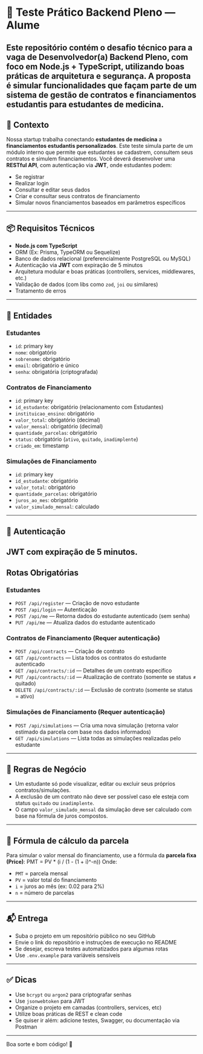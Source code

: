 # :test_tube: Teste Prático Backend Pleno — Alume
Este repositório contém o desafio técnico para a vaga de **Desenvolvedor(a) Backend Pleno**, com foco em **Node.js + TypeScript**, utilizando boas práticas de arquitetura e segurança. A proposta é simular funcionalidades que façam parte de um sistema de **gestão de contratos e financiamentos estudantis para estudantes de medicina**.
---
## :brain: Contexto
Nossa startup trabalha conectando **estudantes de medicina** a **financiamentos estudantis personalizados**. Este teste simula parte de um módulo interno que permite que estudantes se cadastrem, consultem seus contratos e simulem financiamentos.
Você deverá desenvolver uma **RESTful API**, com autenticação via **JWT**, onde estudantes podem:
- Se registrar
- Realizar login
- Consultar e editar seus dados
- Criar e consultar seus contratos de financiamento
- Simular novos financiamentos baseados em parâmetros específicos
---
## :package: Requisitos Técnicos
- **Node.js com TypeScript**
- ORM (Ex: Prisma, TypeORM ou Sequelize)
- Banco de dados relacional (preferencialmente PostgreSQL ou MySQL)
- Autenticação via **JWT** com expiração de 5 minutos
- Arquitetura modular e boas práticas (controllers, services, middlewares, etc.)
- Validação de dados (com libs como `zod`, `joi` ou similares)
- Tratamento de erros
---
## :standing_person: Entidades
### Estudantes
- `id`: primary key
- `nome`: obrigatório
- `sobrenome`: obrigatório
- `email`: obrigatório e único
- `senha`: obrigatória (criptografada)
### Contratos de Financiamento
- `id`: primary key
- `id_estudante`: obrigatório (relacionamento com Estudantes)
- `instituicao_ensino`: obrigatório
- `valor_total`: obrigatório (decimal)
- `valor_mensal`: obrigatório (decimal)
- `quantidade_parcelas`: obrigatório
- `status`: obrigatório (`ativo`, `quitado`, `inadimplente`)
- `criado_em`: timestamp
### Simulações de Financiamento
- `id`: primary key
- `id_estudante`: obrigatório
- `valor_total`: obrigatório
- `quantidade_parcelas`: obrigatório
- `juros_ao_mes`: obrigatório
- `valor_simulado_mensal`: calculado
---
## :closed_lock_with_key: Autenticação
JWT com expiração de **5 minutos**.
---
## Rotas Obrigatórias
### Estudantes
- `POST /api/register` — Criação de novo estudante
- `POST /api/login` — Autenticação
- `POST /api/me` — Retorna dados do estudante autenticado (sem senha)
- `PUT /api/me` — Atualiza dados do estudante autenticado
### Contratos de Financiamento (Requer autenticação)
- `POST /api/contracts` — Criação de contrato
- `GET /api/contracts` — Lista todos os contratos do estudante autenticado
- `GET /api/contracts/:id` — Detalhes de um contrato específico
- `PUT /api/contracts/:id` — Atualização de contrato (somente se status ≠ quitado)
- `DELETE /api/contracts/:id` — Exclusão de contrato (somente se status = ativo)
### Simulações de Financiamento (Requer autenticação)
- `POST /api/simulations` — Cria uma nova simulação (retorna valor estimado da parcela com base nos dados informados)
- `GET /api/simulations` — Lista todas as simulações realizadas pelo estudante
---
## :brain: Regras de Negócio
- Um estudante só pode visualizar, editar ou excluir seus próprios contratos/simulações.
- A exclusão de um contrato não deve ser possível caso ele esteja com status `quitado` ou `inadimplente`.
- O campo `valor_simulado_mensal` da simulação deve ser calculado com base na fórmula de juros compostos.
---
## :abacus: Fórmula de cálculo da parcela
Para simular o valor mensal do financiamento, use a fórmula da **parcela fixa (Price)**:
PMT = PV * (i / (1 - (1 + i)^-n))
Onde:
- `PMT` = parcela mensal
- `PV` = valor total do financiamento
- `i` = juros ao mês (ex: 0.02 para 2%)
- `n` = número de parcelas
---
## :mailbox_with_mail: Entrega
- Suba o projeto em um repositório público no seu GitHub
- Envie o link do repositório e instruções de execução no README
- Se desejar, escreva testes automatizados para algumas rotas
- Use `.env.example` para variáveis sensíveis
---
## :white_check_mark: Dicas
- Use `bcrypt` ou `argon2` para criptografar senhas
- Use `jsonwebtoken` para JWT
- Organize o projeto em camadas (controllers, services, etc)
- Utilize boas práticas de REST e clean code
- Se quiser ir além: adicione testes, Swagger, ou documentação via Postman
---
Boa sorte e bom código! :rocket:
